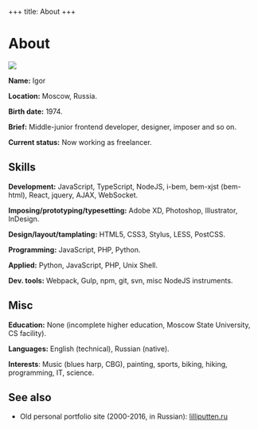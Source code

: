 +++
title: About
+++

About
=====

<div class="Facepalm">
  <img src="/images/facepalm/BrownCBG-sm.jpg" />
</div>

**Name:** Igor

**Location:** Moscow, Russia.

**Birth date:** 1974.

**Brief:** Middle-junior frontend developer, designer, imposer and&nbsp;so&nbsp;on.

**Current status:** Now working as freelancer.

## Skills

**Development:** JavaScript, TypeScript, NodeJS, i-bem, bem-xjst (bem-html), React, jquery, AJAX, WebSocket.

**Imposing/prototyping/typesetting:** Adobe XD, Photoshop, Illustrator, InDesign.

**Design/layout/tamplating:** HTML5, CSS3, Stylus, LESS, PostCSS.

**Programming:** JavaScript, PHP, Python.

**Applied:** Python, JavaScript, PHP, Unix Shell.

**Dev. tools:** Webpack, Gulp, npm, git, svn, misc NodeJS instruments.

## Misc

**Education:** None (incomplete higher education, Moscow State University, CS
facility).

**Languages:** English (technical), Russian (native).

**Interests**: Music (blues harp, CBG), painting, sports, biking, hiking,
programming, IT, science.

## See also

- Old personal portfolio site (2000-2016, in Russian): [lilliputten.ru](http://lilliputten.ru)

